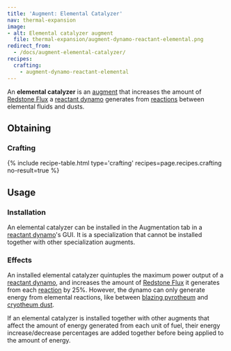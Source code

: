 ```yaml
---
title: 'Augment: Elemental Catalyzer'
nav: thermal-expansion
image:
- alt: Elemental catalyzer augment
  file: thermal-expansion/augment-dynamo-reactant-elemental.png
redirect_from:
  - /docs/augment-elemental-catalyzer/
recipes:
  crafting:
    - augment-dynamo-reactant-elemental
---
```


An **elemental catalyzer** is an [augment](/docs/thermal-expansion/augments/) that increases the
amount of [Redstone Flux](/docs/redstone-flux/) a [reactant
dynamo](/docs/thermal-expansion/reactant-dynamo/) generates from
[reactions](/docs/thermal-expansion/reactant-dynamo/#reactions) between elemental fluids and
dusts.


Obtaining
---------

### Crafting
{% include recipe-table.html type='crafting' recipes=page.recipes.crafting no-result=true %}


Usage
-----

### Installation
An elemental catalyzer can be installed in the Augmentation tab in a [reactant
dynamo](/docs/thermal-expansion/reactant-dynamo/)'s GUI. It is a specialization that cannot be
installed together with other specialization augments.

### Effects
An installed elemental catalyzer quintuples the maximum power output of a
[reactant dynamo](/docs/thermal-expansion/reactant-dynamo/), and increases the amount of [Redstone
Flux](/docs/redstone-flux/) it generates from each
[reaction](/docs/thermal-expansion/reactant-dynamo/#reactions) by 25%. However, the dynamo can
only generate energy from elemental reactions, like between [blazing
pyrotheum](/docs/thermal-foundation/blazing-pyrotheum/) and [cryotheum
dust](/docs/thermal-foundation/cryotheum-dust/).

If an elemental catalyzer is installed together with other augments that affect
the amount of energy generated from each unit of fuel, their energy
increase/decrease percentages are added together before being applied to the
amount of energy.
